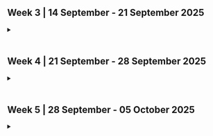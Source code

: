 ## Week 3 | 14 September - 21 September 2025

<details>
  <summary><h3></h3></summary>
<img alt="image" src="https://github.com/user-attachments/assets/81082832-fd23-498f-a71f-a92ffc87c36d" />

This week was fairly light in work, as we were meeting as a team for the first time, and brainstorming Project Requirements. This initial brainstorming was a collaborative effort. My specific contributions were to take the brainstorming notes, and write the foundational functional requirements, in a properly formatted list (i.e "The system shall ... ) in preparation for the class discussions on Wednesday. This was completed in a timely manner.
</details>


## Week 4 | 21 September - 28 September 2025

<details>
  <summary><h3></h3></summary>
<img alt="Screenshot 2025-09-28 125237" src="https://github.com/user-attachments/assets/e59bb8eb-ad89-4aef-bdab-592a7689c103" />

This week we spent a fair amount of time planning the System Architecture. I contributed an initial sketch to work off of, and my team members drew up a more detailed diagram. After our discussions with other teams on Wednesday, I suggested that we narrow our focus and draw up a more simplified System Architecture Design. Ethan and I got the new diagram started, and I finalized it. Later in the week, we held a team meeting and worked on formulating our Project Proposal. My main contribution here was brainstorming the workload distribution.

This week we had a few members pull a late night on Tuesday, in preparation for Wednesday's class, which left us scrambling a bit before the group discussions on Wednesday. This week we plan to have a team meeting on Monday, or Tuesday, in order to be better prepared for the class discussions on Wednesday.

We got the System Architecture Diagram finished earlier in the week, which allowed us to focus on the Project Proposal this weekend. Next week I think we should replicate this by ensuring the Data Flow Diagram is completed in a similarly timely fashion, to avoid last minute scrambling over the weekend.
</details>

## Week 5 | 28 September - 05 October 2025

<details>
  <summary><h3></h3></summary>
<img alt="Screenshot 2025-09-21 105740" src="https://github.com/user-attachments/assets/4ae2076e-66ab-435e-be0b-68e84a48ff87" />

### Team Activities
- Discussed and drew up Data Flow Diagram
- Participated in class discussion about the Data Flow Diagram, and received feedback from professor
- Finalized Data Flow Diagram

### What went well
- Data Flow Diagram helped team gain clarity on project, in greater detail
- Discussions with other teams revealed similar Data Flow Diagram solutions, increasing the team's confidence in our own solutions
- Despite not being able to attend team meeting, I was able to contribute to the Data Flow Diagram later in the week. This was thanks to our decision to have a team meeting earlier in the week, allowing for more flexibility

### What didn't go well
- I personally was not able to attend the team meeting on Tuesday, as personal schedule conflicted

### Next Week's Plans
- Begin assigning tasks to members and start coding
- Ensure GitHub branches are organized and a system is in place to ensure smooth project workflow in the future
</details>



